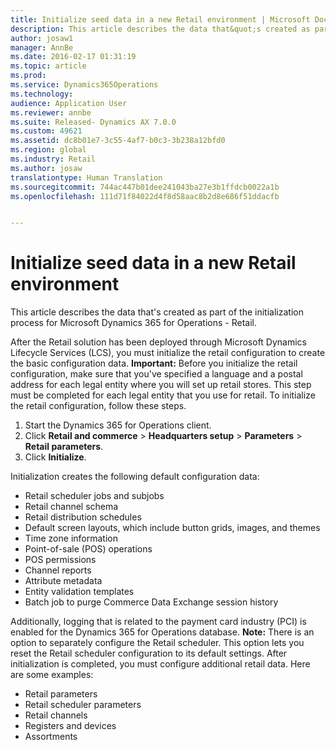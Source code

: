 ```yaml
---
title: Initialize seed data in a new Retail environment | Microsoft Docs
description: This article describes the data that&quot;s created as part of the initialization process for Microsoft Dynamics 365 for Operations - Retail.
author: josaw1
manager: AnnBe
ms.date: 2016-02-17 01:31:19
ms.topic: article
ms.prod: 
ms.service: Dynamics365Operations
ms.technology: 
audience: Application User
ms.reviewer: annbe
ms.suite: Released- Dynamics AX 7.0.0
ms.custom: 49621
ms.assetid: dc8b01e7-3c55-4af7-b0c3-3b238a12bfd0
ms.region: global
ms.industry: Retail
ms.author: josaw
translationtype: Human Translation
ms.sourcegitcommit: 744ac447b01dee241043ba27e3b1ffdcb0022a1b
ms.openlocfilehash: 111d71f84022d4f8d58aac8b2d8e686f51ddacfb


---
```


# <a name="initialize-seed-data-in-a-new-retail-environment"></a>Initialize seed data in a new Retail environment

This article describes the data that's created as part of the initialization process for Microsoft Dynamics 365 for Operations - Retail.

After the Retail solution has been deployed through Microsoft Dynamics Lifecycle Services (LCS), you must initialize the retail configuration to create the basic configuration data. **Important:** Before you initialize the retail configuration, make sure that you've specified a language and a postal address for each legal entity where you will set up retail stores. This step must be completed for each legal entity that you use for retail. To initialize the retail configuration, follow these steps.

1.  Start the Dynamics 365 for Operations client.
2.  Click **Retail and commerce** &gt; **Headquarters setup** &gt; **Parameters** &gt; **Retail parameters**.
3.  Click **Initialize**.

Initialization creates the following default configuration data:

-   Retail scheduler jobs and subjobs
-   Retail channel schema
-   Retail distribution schedules
-   Default screen layouts, which include button grids, images, and themes
-   Time zone information
-   Point-of-sale (POS) operations
-   POS permissions
-   Channel reports
-   Attribute metadata
-   Entity validation templates
-   Batch job to purge Commerce Data Exchange session history

Additionally, logging that is related to the payment card industry (PCI) is enabled for the Dynamics 365 for Operations database. **Note:** There is an option to separately configure the Retail scheduler. This option lets you reset the Retail scheduler configuration to its default settings. After initialization is completed, you must configure additional retail data. Here are some examples:

-   Retail parameters
-   Retail scheduler parameters
-   Retail channels
-   Registers and devices
-   Assortments





<!--HONumber=Feb17_HO3-->


